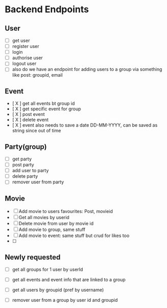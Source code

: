 # Backend Endpoints

## User
- [ ] get user
- [ ] register user
- [ ] login
- [ ] authorise user
- [ ] logout user
- [ ] also do we have an endpoint for adding users to a group via something like post: groupid, email

## Event
- [ X ] get all events bt group id
- [ X ] get specific event for group
- [ X ] post event
- [ X ] delete event
- [ X ] event also needs to save a date DD-MM-YYYY, can be saved as string since out of time

## Party(group)
- [ ] get party
- [ ] post party
- [ ] add user to party
- [ ] delete party
- [ ] remover user from party

## Movie
- [ ] Add movie to users favourites: Post, movieid
- [ ] Get all movies by userid
- [ ] Delete movie from user by movie id
- [ ] Add movie to group, same stuff
- [ ] Add movie to event: same stuff but crud for likes too
- [ ] 


## Newly requested
- [ ] get all groups for 1 user by userId
- [ ] get all events and event info that are linked to a group
- [ ] get all users by groupid (pref by username)
- [ ] remover user from a group by user id and groupid





